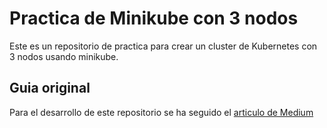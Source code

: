# Practica de Minikube con 3 nodos

Este es un repositorio de practica para crear un cluster de Kubernetes con 3 nodos usando minikube.

## Guia original

Para el desarrollo de este repositorio se ha seguido el [articulo de Medium](https://medium.com/womenintechnology/create-a-3-node-kubernetes-cluster-with-minikube-8e3dc57d6df2)
